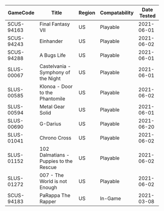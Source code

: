 | GameCode | Title | Region | Compatability | Date Tested |
|----------|-------|--------|---------------|-------------|
|SCUS-94163| Final Fantasy VII | US | Playable | 2021-06-01 |
|SCUS-94243| Einhander | US | Playable | 2021-06-02 |
|SCUS-94288| A Bugs Life | US | Playable | 2021-06-01 |
|SLUS-00067| Castelvania - Symphony of the Night | US | Playable | 2021-06-01 |
|SLUS-00585| Klonoa - Door to the Phantomile | US | Playable | 2021-06-02 |
|SLUS-00594| Metal Gear Solid | US | Playable | 2021-06-01 |
|SLUS-00690| G-Darius | US | Playable | 2021-06-20 |
|SLUS-01041| Chrono Cross | US | Playable | 2021-06-02 |
|SLUS-01152| 102 Dalmatians - Puppies to the Rescue | US | Playable | 2021-06-02 |
|SLUS-01272| 007 - The World is not Enough | US | Playable | 2021-06-02 |
|SCUS-94183| PaRappa The Rapper | US | In-Game | 2021-03-08 |
